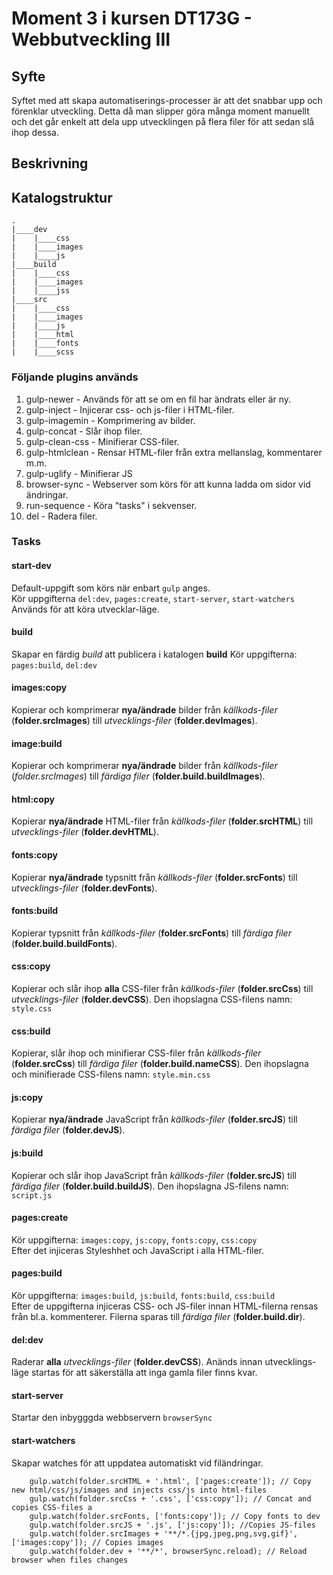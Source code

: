 # Moment 3 i kursen DT173G - Webbutveckling III

## Syfte
Syftet med att skapa automatiserings-processer är att det snabbar upp och förenklar utveckling. Detta då man slipper göra många moment manuellt och det går enkelt att dela upp utvecklingen på flera filer för att sedan slå ihop dessa.

## Beskrivning
## Katalogstruktur
````
.
|____dev
|    |____css
|    |____images
|    |____js
|____build
|    |____css
|    |____images
|    |____jss
|____src
|    |____css
|    |____images
|    |____js
|    |____html
|    |____fonts
|    |____scss
````

### Följande plugins används
1. gulp-newer - Används för att se om en fil har ändrats eller är ny.
2. gulp-inject - Injicerar css- och js-filer i HTML-filer.
3. gulp-imagemin - Komprimering av bilder.
4. gulp-concat - Slår ihop filer.
5. gulp-clean-css - Minifierar CSS-filer.
6. gulp-htmlclean - Rensar HTML-filer från extra mellanslag, kommentarer m.m.
7. gulp-uglify - Minifierar JS
8. browser-sync - Webserver som körs för att kunna ladda om sidor vid ändringar.
9. run-sequence - Köra "tasks" i sekvenser.
10. del - Radera filer.



### Tasks
#### start-dev
Default-uppgift som körs när enbart `gulp` anges.<br>
Kör uppgifterna `del:dev`, `pages:create`, `start-server`, `start-watchers`<br>
Används för att köra utvecklar-läge.

#### build
Skapar en färdig _build_ att publicera i katalogen **build**
Kör uppgifterna: `pages:build`, `del:dev`

#### images:copy
Kopierar och komprimerar **nya/ändrade**  bilder från _källkods-filer_ (**folder.srcImages**) till _utvecklings-filer_ (**folder.devImages**).

#### image:build
Kopierar och komprimerar **nya/ändrade** bilder från _källkods-filer_ (*folder.srcImages*) till _färdiga filer_ (**folder.build.buildImages**).

#### html:copy
Kopierar **nya/ändrade**  HTML-filer från _källkods-filer_ (**folder.srcHTML**) till _utvecklings-filer_ (**folder.devHTML**).

#### fonts:copy
Kopierar **nya/ändrade** typsnitt från _källkods-filer_ (**folder.srcFonts**) till _utvecklings-filer_ (**folder.devFonts**).

#### fonts:build
Kopierar typsnitt från _källkods-filer_ (**folder.srcFonts**) till _färdiga filer_ (**folder.build.buildFonts**).

#### css:copy
Kopierar och slår ihop **alla** CSS-filer från _källkods-filer_ (**folder.srcCss**) till _utvecklings-filer_ (**folder.devCSS**).
Den ihopslagna CSS-filens namn: `style.css`<br>

#### css:build
Kopierar, slår ihop och minifierar CSS-filer från _källkods-filer_ (**folder.srcCss**) till _färdiga filer_ (**folder.build.nameCSS**).
Den ihopslagna och minifierade CSS-filens namn: `style.min.css`<br>

#### js:copy
Kopierar **nya/ändrade** JavaScript från _källkods-filer_ (**folder.srcJS**) till _färdiga filer_ (**folder.devJS**).

#### js:build
Kopierar och slår ihop JavaScript från _källkods-filer_ (**folder.srcJS**) till _färdiga filer_ (**folder.build.buildJS**).
Den ihopslagna JS-filens namn: `script.js`<br>

#### pages:create
Kör uppgifterna: `images:copy`, `js:copy`, `fonts:copy`, `css:copy`<br>
Efter det injiceras Styleshhet och JavaScript i alla HTML-filer.

#### pages:build
Kör uppgifterna: `images:build`, `js:build`, `fonts:build`, `css:build`<br>
Efter de uppgifterna injiceras CSS- och JS-filer innan HTML-filerna rensas från bl.a. kommenterer.
Filerna sparas till _färdiga filer_ (**folder.build.dir**).

#### del:dev
Raderar **alla** _utvecklings-filer_ (**folder.devCSS**).
Anänds innan utvecklings-läge startas för att säkerställa att inga gamla filer finns kvar.

#### start-server
Startar den inbygggda webbservern `browserSync`<br>

#### start-watchers
Skapar watches för att uppdatea automatiskt vid filändringar.
```
    gulp.watch(folder.srcHTML + '.html', ['pages:create']); // Copy new html/css/js/images and injects css/js into html-files
    gulp.watch(folder.srcCss + '.css', ['css:copy']); // Concat and copies CSS-files a
    gulp.watch(folder.srcFonts, ['fonts:copy']); // Copy fonts to dev
    gulp.watch(folder.srcJS + '.js', ['js:copy']); //Copies JS-files
    gulp.watch(folder.srcImages + '**/*.{jpg,jpeg,png,svg,gif}', ['images:copy']); // Copies images
    gulp.watch(folder.dev + '**/*', browserSync.reload); // Reload browser when files changes
````
